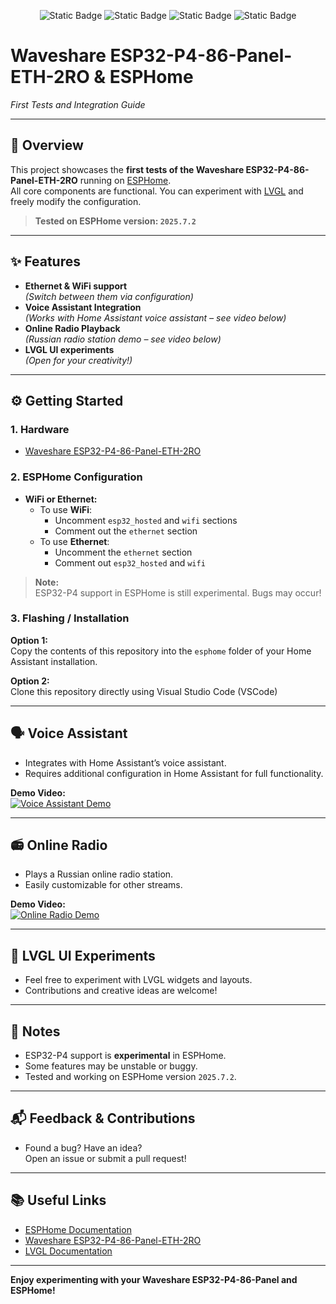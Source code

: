 <p align="center">
    <img alt="Static Badge" src="https://img.shields.io/badge/made%20by-alaltitov-blue">
    <img alt="Static Badge" src="https://img.shields.io/badge/version-v1.0%20Alpha-green">
    <img alt="Static Badge" src="https://img.shields.io/badge/esphome min version-2025.7.2-red">
    <img alt="Static Badge" src="https://img.shields.io/badge/license-MIT-orange">
</p>

# Waveshare ESP32-P4-86-Panel-ETH-2RO & ESPHome  
*First Tests and Integration Guide*

---

## 🚀 Overview

This project showcases the **first tests of the Waveshare ESP32-P4-86-Panel-ETH-2RO** running on [ESPHome](https://esphome.io/).  
All core components are functional. You can experiment with [LVGL](https://esphome.io/components/lvgl/) and freely modify the configuration.

> **Tested on ESPHome version: `2025.7.2`**

---

## ✨ Features

- **Ethernet & WiFi support**  
  *(Switch between them via configuration)*
- **Voice Assistant Integration**  
  *(Works with Home Assistant voice assistant – see video below)*
- **Online Radio Playback**  
  *(Russian radio station demo – see video below)*
- **LVGL UI experiments**  
  *(Open for your creativity!)*

---

## ⚙️ Getting Started

### 1. Hardware

- [Waveshare ESP32-P4-86-Panel-ETH-2RO](https://www.waveshare.com/wiki/ESP32-P4-86-Panel-ETH-2RO)

### 2. ESPHome Configuration

- **WiFi or Ethernet:**  
  - To use **WiFi**:  
    - Uncomment `esp32_hosted` and `wifi` sections  
    - Comment out the `ethernet` section
  - To use **Ethernet**:  
    - Uncomment the `ethernet` section  
    - Comment out `esp32_hosted` and `wifi`

> **Note:**  
> ESP32-P4 support in ESPHome is still experimental. Bugs may occur!

### 3. Flashing / Installation

**Option 1:**  
Copy the contents of this repository into the `esphome` folder of your Home Assistant installation.

**Option 2:**  
Clone this repository directly using Visual Studio Code (VSCode)

---

## 🗣️ Voice Assistant

- Integrates with Home Assistant’s voice assistant.
- Requires additional configuration in Home Assistant for full functionality.

**Demo Video:**  
[![Voice Assistant Demo](https://img.youtube.com/vi/v7quMFinaK0/0.jpg)](https://youtube.com/shorts/v7quMFinaK0?si=J8VmZL8C5pM8W2Lc)

---

## 📻 Online Radio

- Plays a Russian online radio station.
- Easily customizable for other streams.

**Demo Video:**  
[![Online Radio Demo](https://img.youtube.com/vi/_DiCLF-6ztk/0.jpg)](https://youtube.com/shorts/_DiCLF-6ztk?si=kzCkzMouhMckeV-K)

---

## 🧪 LVGL UI Experiments

- Feel free to experiment with LVGL widgets and layouts.
- Contributions and creative ideas are welcome!

---

## 📝 Notes

- ESP32-P4 support is **experimental** in ESPHome.
- Some features may be unstable or buggy.
- Tested and working on ESPHome version `2025.7.2`.

---

## 📬 Feedback & Contributions

- Found a bug? Have an idea?  
  Open an issue or submit a pull request!

---

## 📚 Useful Links

- [ESPHome Documentation](https://esphome.io/)
- [Waveshare ESP32-P4-86-Panel-ETH-2RO](https://www.waveshare.com/wiki/ESP32-P4-86-Panel-ETH-2RO)
- [LVGL Documentation](https://esphome.io/components/lvgl/)

---

**Enjoy experimenting with your Waveshare ESP32-P4-86-Panel and ESPHome!**

